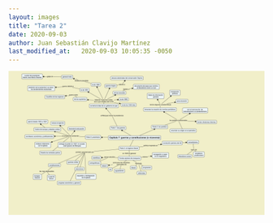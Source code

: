 ```yaml
---
layout: images
title: "Tarea 2"
date: 2020-09-03
author: Juan Sebastián Clavijo Martínez
last_modified_at:   2020-09-03 10:05:35 -0050
---
```


<p align="center">
  <img src="https://raw.githubusercontent.com/jclavijomartinez/jclavijomartinez.github.io/gh-pages/images/resumen2.jpg" style="max-width:100%;">
</p>
